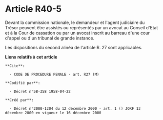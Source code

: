 # Article R40-5

Devant la commission nationale, le demandeur et l'agent judiciaire du Trésor peuvent être assistés ou représentés par un
avocat au Conseil d'Etat et à la Cour de cassation ou par un avocat inscrit au barreau d'une cour d'appel ou d'un tribunal de
grande instance.

Les dispositions du second alinéa de l'article R. 27 sont applicables.

**Liens relatifs à cet article**

	**Cite**:

	  - CODE DE PROCEDURE PENALE - art. R27 (M)

	**Codifié par**:

	  - Décret n°58-358 1958-04-22

	**Créé par**:

	  - Décret n°2000-1204 du 12 décembre 2000 - art. 1 () JORF 13 décembre 2000 en vigueur le 16 décembre 2000
